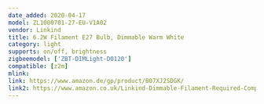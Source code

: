 ```yaml
---
date_added: 2020-04-17
model: ZL1000701-27-EU-V1A02
vendor: Linkind
title: 6.2W Filament E27 Bulb, Dimmable Warm White
category: light
supports: on/off, brightness
zigbeemodel: ['ZBT-DIMLight-D0120']
compatible: [z2m]
mlink: 
link: https://www.amazon.de/gp/product/B07XJ2SDGK/
link2: https://www.amazon.co.uk/Linkind-Dimmable-Filament-Required-Compatible/dp/B07XK5VWMK
---
```

